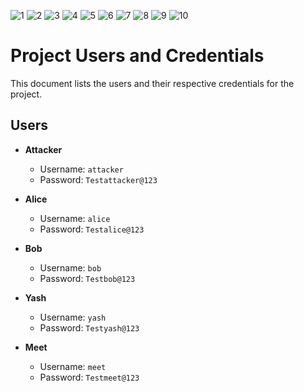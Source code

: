 ![1](https://github.com/user-attachments/assets/3cc90828-91e6-46c8-885c-fc306058ab5b)
![2](https://github.com/user-attachments/assets/e9c7fcbf-8e4c-40d0-8e38-6d084bcee993)
![3](https://github.com/user-attachments/assets/675dc45f-5059-4359-94a7-55b46d098a02)
![4](https://github.com/user-attachments/assets/ef040759-94fc-494f-9107-f7e8d8553ac0)
![5](https://github.com/user-attachments/assets/8b508191-684a-44c0-bca6-b2e96cec0f1e)
![6](https://github.com/user-attachments/assets/abe92ca3-052c-4072-911c-c8c317e2cea6)
![7](https://github.com/user-attachments/assets/ac4a16f6-745d-492b-a400-1e0bdc3da0ae)
![8](https://github.com/user-attachments/assets/21aff407-020b-470c-84e2-977ef941c770)
![9](https://github.com/user-attachments/assets/e0e65eb6-7f67-42dd-812a-274fbd906da3)
![10](https://github.com/user-attachments/assets/0a4abcfa-a62e-4d0a-8b12-e5d60449b8e9)




# Project Users and Credentials

This document lists the users and their respective credentials for the project.

## Users

- **Attacker**
  - Username: `attacker`
  - Password: `Testattacker@123`

- **Alice**
  - Username: `alice`
  - Password: `Testalice@123`

- **Bob**
  - Username: `bob`
  - Password: `Testbob@123`

- **Yash**
  - Username: `yash`
  - Password: `Testyash@123`

- **Meet**
  - Username: `meet`
  - Password: `Testmeet@123`
